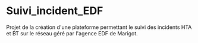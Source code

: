 # Suivi_incident_EDF
Projet de la création d'une plateforme permettant le suivi des incidents HTA et BT sur le réseau géré par l'agence EDF de Marigot. 

